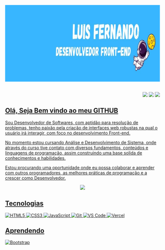 <div>
<img height='250' src='https://github.com/Luisokl/Luisokl/blob/main/perfil/1671318988975.png?raw=true' /><br><br>

<p align='right'>
<a href="https://www.linkedin.com/in/luis-fernando-92834a221/" target="_blank"><img src="https://img.shields.io/badge/-LinkedIn-%230077B5?style=for-the-badge&logo=linkedin&logoColor=white" target="_blank"></a>
 <a href = "mailto:luis.melo.okl@outlook.com"><img src="https://img.shields.io/badge/-Gmail-%23333?style=for-the-badge&logo=gmail&logoColor=white" target="_blank"></a>
 <a href ='https://wa.me/5517992394982'><img src='https://img.shields.io/badge/WhatsApp-25D366?style=for-the-badge&logo=whatsapp&logoColor=white'>
 <br>
 </p>
 
 ## Olá, Seja Bem vindo ao meu GITHUB
 
 <p>Sou Desenvolvedor de Softwares, com aptidão para resolução de problemas, tenho paixão pela criação de interfaces web robustas na qual o usuário irá interagir, com foco no desenvolvimento Front-end.
  
 No momento estou cursando Análise e Desenvolvimento de Sistema, onde através do curso tive contato com diversos fundamentos, conteúdos e linguagens de programação, assim construindo uma base solida de conhecimentos e habilidades.
  
 Estou procurando uma oportunidade onde eu possa colaborar e aprender com outros programadores, as melhores práticas de programação e a crescer como Desenvolvedor.</p>
<p align='center'><img width="48%" src="https://github-readme-streak-stats.herokuapp.com/?user=Luisokl&hide_border=true&theme=dark"> </p>
 
## Tecnologias
![HTML5](https://img.shields.io/badge/HTML5-E34F26?style=for-the-badge&logo=html5&logoColor=white)
![CSS3](https://img.shields.io/badge/CSS3-1572B6?style=for-the-badge&logo=css3&logoColor=white)
![JavaScript](https://img.shields.io/badge/JavaScript-323330?style=for-the-badge&logo=javascript&logoColor=F7DF1E)
![Git](https://img.shields.io/badge/Git-F05032?style=for-the-badge&logo=git&logoColor=white)
![VS Code](https://img.shields.io/badge/Visual_Studio_Code-0078D4?style=for-the-badge&logo=visual%20studio%20code&logoColor=white)
![Vercel](https://img.shields.io/badge/Vercel-000000?style=for-the-badge&logo=vercel&logoColor=white)
 
 
## Aprendendo
![Bootstrap](https://img.shields.io/badge/Bootstrap-563D7C?style=for-the-badge&logo=bootstrap&logoColor=white)


       
  
  



 

 
 






